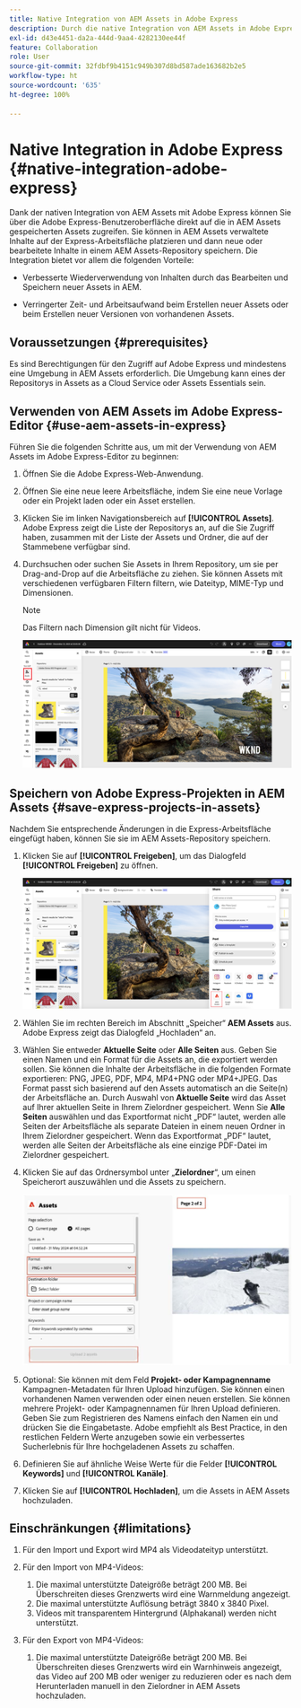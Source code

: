 ```yaml
---
title: Native Integration von AEM Assets in Adobe Express
description: Durch die native Integration von AEM Assets in Adobe Express können Sie über die Adobe Express-Benutzeroberfläche direkt auf die in AEM Assets gespeicherten Assets zugreifen.
exl-id: d43e4451-da2a-444d-9aa4-4282130ee44f
feature: Collaboration
role: User
source-git-commit: 32fdbf9b4151c949b307d8bd587ade163682b2e5
workflow-type: ht
source-wordcount: '635'
ht-degree: 100%

---
```


# Native Integration in Adobe Express {#native-integration-adobe-express}

Dank der nativen Integration von AEM Assets mit Adobe Express können Sie über die Adobe Express-Benutzeroberfläche direkt auf die in AEM Assets gespeicherten Assets zugreifen. Sie können in AEM Assets verwaltete Inhalte auf der Express-Arbeitsfläche platzieren und dann neue oder bearbeitete Inhalte in einem AEM Assets-Repository speichern. Die Integration bietet vor allem die folgenden Vorteile:

* Verbesserte Wiederverwendung von Inhalten durch das Bearbeiten und Speichern neuer Assets in AEM.

* Verringerter Zeit- und Arbeitsaufwand beim Erstellen neuer Assets oder beim Erstellen neuer Versionen von vorhandenen Assets.

## Voraussetzungen {#prerequisites}

Es sind Berechtigungen für den Zugriff auf Adobe Express und mindestens eine Umgebung in AEM Assets erforderlich. Die Umgebung kann eines der Repositorys in Assets as a Cloud Service oder Assets Essentials sein.


## Verwenden von AEM Assets im Adobe Express-Editor {#use-aem-assets-in-express}

Führen Sie die folgenden Schritte aus, um mit der Verwendung von AEM Assets im Adobe Express-Editor zu beginnen:

1. Öffnen Sie die Adobe Express-Web-Anwendung.

2. Öffnen Sie eine neue leere Arbeitsfläche, indem Sie eine neue Vorlage oder ein Projekt laden oder ein Asset erstellen.

3. Klicken Sie im linken Navigationsbereich auf **[!UICONTROL Assets]**. Adobe Express zeigt die Liste der Repositorys an, auf die Sie Zugriff haben, zusammen mit der Liste der Assets und Ordner, die auf der Stammebene verfügbar sind.

4. Durchsuchen oder suchen Sie Assets in Ihrem Repository, um sie per Drag-and-Drop auf die Arbeitsfläche zu ziehen. Sie können Assets mit verschiedenen verfügbaren Filtern filtern, wie Dateityp, MIME-Typ und Dimensionen.

   >[!NOTE]
   >
   >Das Filtern nach Dimension gilt nicht für Videos.

   ![Einschließen von Assets aus dem Assets-Add-on](assets/adobe-express-native-integration.png)


## Speichern von Adobe Express-Projekten in AEM Assets {#save-express-projects-in-assets}

Nachdem Sie entsprechende Änderungen in die Express-Arbeitsfläche eingefügt haben, können Sie sie im AEM Assets-Repository speichern.

1. Klicken Sie auf **[!UICONTROL Freigeben]**, um das Dialogfeld **[!UICONTROL Freigeben]** zu öffnen.

   ![Speichern von Assets in AEM](assets/adobe-express-share.png)

2. Wählen Sie im rechten Bereich im Abschnitt „Speicher“ **AEM Assets** aus. Adobe Express zeigt das Dialogfeld „Hochladen“ an.
3. Wählen Sie entweder **Aktuelle Seite** oder **Alle Seiten** aus. Geben Sie einen Namen und ein Format für die Assets an, die exportiert werden sollen. Sie können die Inhalte der Arbeitsfläche in die folgenden Formate exportieren: PNG, JPEG, PDF, MP4, MP4+PNG oder MP4+JPEG. Das Format passt sich basierend auf den Assets automatisch an die Seite(n) der Arbeitsfläche an.
Durch Auswahl von **Aktuelle Seite** wird das Asset auf Ihrer aktuellen Seite in Ihrem Zielordner gespeichert. Wenn Sie **Alle Seiten** auswählen und das Exportformat nicht „PDF“ lautet, werden alle Seiten der Arbeitsfläche als separate Dateien in einem neuen Ordner in Ihrem Zielordner gespeichert. Wenn das Exportformat „PDF“ lautet, werden alle Seiten der Arbeitsfläche als eine einzige PDF-Datei im Zielordner gespeichert.

4. Klicken Sie auf das Ordnersymbol unter „**Zielordner**“, um einen Speicherort auszuwählen und die Assets zu speichern.

   ![Speichern von Assets in AEM](/help/assets/assets/page-selection-and-destination-folder.svg)

5. Optional: Sie können mit dem Feld **Projekt- oder Kampagnenname** Kampagnen-Metadaten für Ihren Upload hinzufügen. Sie können einen vorhandenen Namen verwenden oder einen neuen erstellen. Sie können mehrere Projekt- oder Kampagnennamen für Ihren Upload definieren. Geben Sie zum Registrieren des Namens einfach den Namen ein und drücken Sie die Eingabetaste.
Adobe empfiehlt als Best Practice, in den restlichen Feldern Werte anzugeben sowie ein verbessertes Sucherlebnis für Ihre hochgeladenen Assets zu schaffen.

6. Definieren Sie auf ähnliche Weise Werte für die Felder **[!UICONTROL Keywords]** und **[!UICONTROL Kanäle]**.

7. Klicken Sie auf **[!UICONTROL Hochladen]**, um die Assets in AEM Assets hochzuladen.

## Einschränkungen {#limitations}

1. Für den Import und Export wird MP4 als Videodateityp unterstützt.

2. Für den Import von MP4-Videos:

   1. Die maximal unterstützte Dateigröße beträgt 200 MB. Bei Überschreiten dieses Grenzwerts wird eine Warnmeldung angezeigt.
   2. Die maximal unterstützte Auflösung beträgt 3840 x 3840 Pixel.
   3. Videos mit transparentem Hintergrund (Alphakanal) werden nicht unterstützt.

3. Für den Export von MP4-Videos:

   1. Die maximal unterstützte Dateigröße beträgt 200 MB. Bei Überschreiten dieses Grenzwerts wird ein Warnhinweis angezeigt, das Video auf 200 MB oder weniger zu reduzieren oder es nach dem Herunterladen manuell in den Zielordner in AEM Assets hochzuladen.



